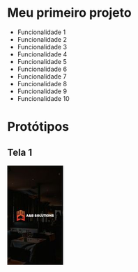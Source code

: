 # Meu primeiro projeto

* Funcionalidade 1
* Funcionalidade 2
* Funcionalidade 3
* Funcionalidade 4
* Funcionalidade 5
* Funcionalidade 6
* Funcionalidade 7
* Funcionalidade 8
* Funcionalidade 9
* Funcionalidade 10

# Protótipos

## Tela 1

![tela de login](/imagens/01.jpg)